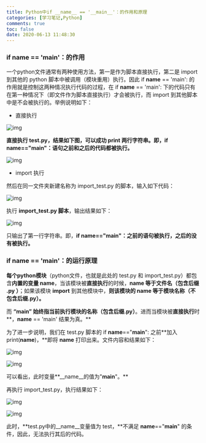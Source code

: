 ```yaml
---
title: Python中if __name__ == '__main__'：的作用和原理
categories: [学习笔记,Python]
comments: true
toc: false
date: 2020-06-13 11:48:30
---
```


### **if __name__ == '__main__'：的作用**

一个python文件通常有两种使用方法，第一是作为脚本直接执行，第二是 import 到其他的 python 脚本中被调用（模块重用）执行。因此 if __name__ == 'main': 的作用就是控制这两种情况执行代码的过程，在 if __name__ == 'main': 下的代码只有在第一种情况下（即文件作为脚本直接执行）才会被执行，而 import 到其他脚本中是不会被执行的。举例说明如下：

<!--more-->

- 直接执行

![img](https://img-blog.csdnimg.cn/20190510141202522.png)

**直接执行 test.py，**结果如下图，可以成功 print 两行字符串。即**，if __name__=="__main__"：语句之前和之后的代码都被执行。**

![img](https://img-blog.csdnimg.cn/20190510141303114.png)

- import 执行

然后在同一文件夹新建名称为 import_test.py 的脚本，输入如下代码：

![img](https://img-blog.csdnimg.cn/20190510141602268.png)

执行 **import_test.py 脚本**，输出结果如下：

![img](https://img-blog.csdnimg.cn/20190510141624918.png)

只输出了第一行字符串。即，**if __name__=="__main__"：之前的语句被执行，之后的没有被执行。**



### if __name__ == '__main__'：的运行原理

**每个python模块**（python文件，也就是此处的 test.py 和 import_test.py）都包含**内置的变量 __name__**，当该模块被**直接执行**的时候，**__name__ 等于文件名（包含后缀 .py ）**；如果该模块 **import** 到其他模块中，**则该模块的 __name__ 等于模块名称（不包含后缀.py）。**

而 **“__main__” 始终指当前执行模块的名称（包含后缀.py）**。进而当模块被**直接执行**时**，__name__ == 'main' 结果为真。**

为了进一步说明，我们在 test.py 脚本的 if __name__=="__main__": 之前**加入 print(__name__)，**即将 __name__ 打印出来。文件内容和结果如下：

![img](https://img-blog.csdnimg.cn/20190510142230219.png?x-oss-process=image/watermark,type_ZmFuZ3poZW5naGVpdGk,shadow_10,text_aHR0cHM6Ly9ibG9nLmNzZG4ubmV0L2hlcWlhbmc1MjU=,size_16,color_FFFFFF,t_70)

![img](https://img-blog.csdnimg.cn/20190510142253482.png)

可以看出，此时变量**__name__的值为"__main__"。**

再执行 import_test.py，执行结果如下：

![img](https://img-blog.csdnimg.cn/20190510142441889.png)

![img](https://img-blog.csdnimg.cn/20190510142452571.png)

 

此时，**test.py中的__name__变量值为 test，**不满足 __name__=="__main__" 的条件，因此，无法执行其后的代码。